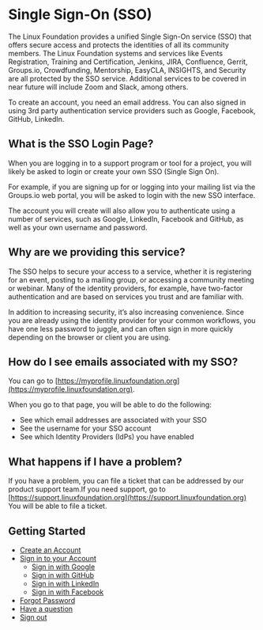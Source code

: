 # Single Sign-On \(SSO\)

The Linux Foundation provides a unified Single Sign-On service \(SSO\) that offers secure access and protects the identities of all its community members. The Linux Foundation systems and services like Events Registration, Training and Certification, Jenkins, JIRA,  Confluence, Gerrit, Groups.io, Crowdfunding, Mentorship, EasyCLA, INSIGHTS, and Security are all protected by the SSO service. Additional services to be covered in near future will include Zoom and Slack, among others. 

To create an account, you need an email address. You can also signed in using 3rd party authentication service providers such as Google, Facebook, GitHub, LinkedIn. 

## What is the SSO Login Page?

When you are logging in to a support program or tool for a project, you will likely be asked to login or create your own SSO \(Single Sign On\). 

For example, if you are signing up for or logging into your mailing list via the Groups.io web portal, you will be asked to login with the new SSO interface. 

The account you will create will also allow you to authenticate using a number of services, such as Google, LinkedIn, Facebook and GitHub, as well as your own username and password.

## Why are we providing this service?

The SSO helps to secure your access to a service, whether it is registering for an event, posting to a mailing group, or accessing a community meeting or webinar. Many of the identity providers, for example, have two-factor authentication and are based on services you trust and are familiar with.

In addition to increasing security, it’s also increasing convenience. Since you are already using the identity provider for your common workflows, you have one less password to juggle, and can often sign in more quickly depending on the browser or client you are using.

## How do I see emails associated with my SSO?

You can go to [https://myprofile.linuxfoundation.org](https://myprofile.linuxfoundation.org).

When you go to that page, you will be able to do the following:

* See which email addresses are associated with your SSO
* See the username for your SSO account
* See which Identity Providers \(IdPs\) you have enabled

## What happens if I have a problem?

If you have a problem, you can file a ticket that can be addressed by our product support team.If you need support, go to [https://support.linuxfoundation.org](https://support.linuxfoundation.org) You will be able to file a ticket.

## Getting Started

* [Create an Account](create-an-account.md)
* [Sign in to your Account](sign-in/)
  * [Sign in with Google](sign-in/sign-in-with-google.md)
  * [Sign in with GitHub](sign-in/sign-in-with-github.md)
  * [Sign in with LinkedIn](sign-in/sign-in-with-linkedin.md)
  * [Sign in with Facebook](sign-in/sign-in-with-facebook.md)
* [Forgot Password](forgot-password.md)
* [Have a question](have-a-question.md)
* [Sign out](log-out.md)

